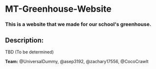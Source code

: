 # MT-Greenhouse-Website

### This is a website that we made for our school's greenhouse. 

## Description:
TBD (To be determined)

**Team:** @UniversalDummy, @asep3192, @zachary17556, @CocoCrawlt
